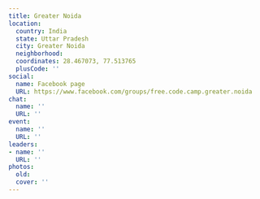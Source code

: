 ```yaml
---
title: Greater Noida
location:
  country: India
  state: Uttar Pradesh
  city: Greater Noida
  neighborhood: 
  coordinates: 28.467073, 77.513765
  plusCode: ''
social:
  name: Facebook page
  URL: https://www.facebook.com/groups/free.code.camp.greater.noida
chat:
  name: ''
  URL: ''
event:
  name: ''
  URL: ''
leaders:
- name: ''
  URL: ''
photos:
  old: 
  cover: ''
---
```

